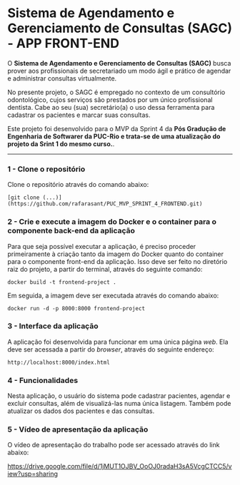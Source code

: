 # Sistema de Agendamento e Gerenciamento de Consultas (SAGC) - APP FRONT-END

O **Sistema de Agendamento e Gerenciamento de Consultas (SAGC)** busca prover aos profissionais de secretariado 
um modo ágil e prático de agendar e administrar consultas virtualmente.

No presente projeto, o SAGC é empregado no contexto de um consultório odontológico, cujos serviços são 
prestados por um único profissional dentista. Cabe ao seu (sua) secretário(a) o uso dessa ferramenta 
para cadastrar os pacientes e marcar suas consultas.

Este projeto foi desenvolvido para o MVP da Sprint 4 da **Pós Gradução de Engenharia de Softwarer da PUC-Rio e
trata-se de uma atualização do projeto da Srint 1 do mesmo curso.**. 

---
### 1 - Clone o repositório

Clone o repositório através do comando abaixo:

```
[git clone (...)] (https://github.com/rafarasant/PUC_MVP_SPRINT_4_FRONTEND.git)
```

### 2 - Crie e execute a imagem do Docker e o container para o componente back-end da aplicação

Para que seja possível executar a aplicação, é preciso proceder primeiramente à criação tanto da imagem do Docker quanto
do container para o componente front-end da aplicação. Isso deve ser feito no diretório raiz do projeto, a partir do terminal, através do seguinte comando:

```
docker build -t frontend-project .
```

Em seguida, a imagem deve ser executada através do comando abaixo:

```
docker run -d -p 8000:8000 frontend-project
```

### 3 - Interface da aplicação

A aplicação foi desenvolvida para funcionar em uma única página *web*. Ela deve ser acessada a partir do *browser*, através
do seguinte endereço:

```
http://localhost:8000/index.html
```

### 4 - Funcionalidades

Nesta aplicação, o usuário do sistema pode cadastrar pacientes, agendar e excluir consultas, além de visualizá-las numa única listagem. Também pode atualizar os dados dos pacientes e das consultas.

### 5 - Vídeo de apresentação da aplicação

O vídeo de apresentação do trabalho pode ser acessado através do link abaixo:

https://drive.google.com/file/d/1jMUT1OJBV_OoOJ0radaH3sA5VcgCTCC5/view?usp=sharing
